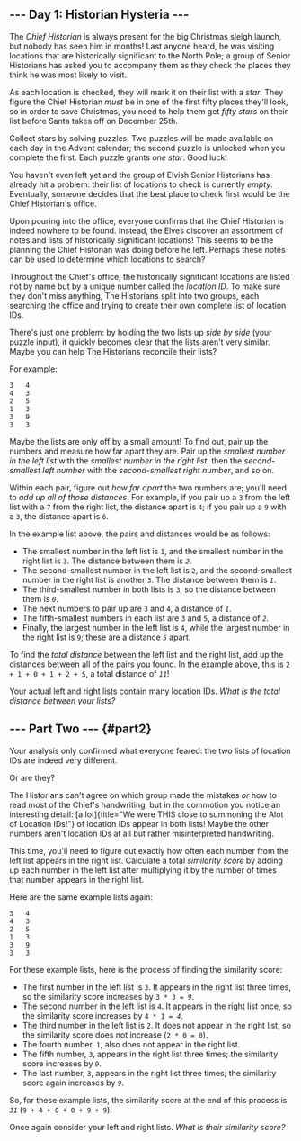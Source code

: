 ## \-\-- Day 1: Historian Hysteria \-\--

The *Chief Historian* is always present for the big Christmas sleigh
launch, but nobody has seen him in months! Last anyone heard, he was
visiting locations that are historically significant to the North Pole;
a group of Senior Historians has asked you to accompany them as they
check the places they think he was most likely to visit.

As each location is checked, they will mark it on their list with a
*star*. They figure the Chief Historian *must* be in one of the first
fifty places they\'ll look, so in order to save Christmas, you need to
help them get *fifty stars* on their list before Santa takes off on
December 25th.

Collect stars by solving puzzles. Two puzzles will be made available on
each day in the Advent calendar; the second puzzle is unlocked when you
complete the first. Each puzzle grants *one star*. Good luck!

You haven\'t even left yet and the group of Elvish Senior Historians has
already hit a problem: their list of locations to check is currently
*empty*. Eventually, someone decides that the best place to check first
would be the Chief Historian\'s office.

Upon pouring into the office, everyone confirms that the Chief Historian
is indeed nowhere to be found. Instead, the Elves discover an assortment
of notes and lists of historically significant locations! This seems to
be the planning the Chief Historian was doing before he left. Perhaps
these notes can be used to determine which locations to search?

Throughout the Chief\'s office, the historically significant locations
are listed not by name but by a unique number called the *location ID*.
To make sure they don\'t miss anything, The Historians split into two
groups, each searching the office and trying to create their own
complete list of location IDs.

There\'s just one problem: by holding the two lists up *side by side*
(your puzzle input), it quickly becomes clear that the lists aren\'t
very similar. Maybe you can help The Historians reconcile their lists?

For example:

    3   4
    4   3
    2   5
    1   3
    3   9
    3   3

Maybe the lists are only off by a small amount! To find out, pair up the
numbers and measure how far apart they are. Pair up the *smallest number
in the left list* with the *smallest number in the right list*, then the
*second-smallest left number* with the *second-smallest right number*,
and so on.

Within each pair, figure out *how far apart* the two numbers are;
you\'ll need to *add up all of those distances*. For example, if you
pair up a `3` from the left list with a `7` from the right list, the
distance apart is `4`; if you pair up a `9` with a `3`, the distance
apart is `6`.

In the example list above, the pairs and distances would be as follows:

-   The smallest number in the left list is `1`, and the smallest number
    in the right list is `3`. The distance between them is *`2`*.
-   The second-smallest number in the left list is `2`, and the
    second-smallest number in the right list is another `3`. The
    distance between them is *`1`*.
-   The third-smallest number in both lists is `3`, so the distance
    between them is *`0`*.
-   The next numbers to pair up are `3` and `4`, a distance of *`1`*.
-   The fifth-smallest numbers in each list are `3` and `5`, a distance
    of *`2`*.
-   Finally, the largest number in the left list is `4`, while the
    largest number in the right list is `9`; these are a distance *`5`*
    apart.

To find the *total distance* between the left list and the right list,
add up the distances between all of the pairs you found. In the example
above, this is `2 + 1 + 0 + 1 + 2 + 5`, a total distance of *`11`*!

Your actual left and right lists contain many location IDs. *What is the
total distance between your lists?*


## \-\-- Part Two \-\-- {#part2}

Your analysis only confirmed what everyone feared: the two lists of
location IDs are indeed very different.

Or are they?

The Historians can\'t agree on which group made the mistakes *or* how to
read most of the Chief\'s handwriting, but in the commotion you notice
an interesting detail: [a
lot]{title="We were THIS close to summoning the Alot of Location IDs!"}
of location IDs appear in both lists! Maybe the other numbers aren\'t
location IDs at all but rather misinterpreted handwriting.

This time, you\'ll need to figure out exactly how often each number from
the left list appears in the right list. Calculate a total *similarity
score* by adding up each number in the left list after multiplying it by
the number of times that number appears in the right list.

Here are the same example lists again:

    3   4
    4   3
    2   5
    1   3
    3   9
    3   3

For these example lists, here is the process of finding the similarity
score:

-   The first number in the left list is `3`. It appears in the right
    list three times, so the similarity score increases by
    `3 * 3 = `*`9`*.
-   The second number in the left list is `4`. It appears in the right
    list once, so the similarity score increases by `4 * 1 = `*`4`*.
-   The third number in the left list is `2`. It does not appear in the
    right list, so the similarity score does not increase (`2 * 0 = 0`).
-   The fourth number, `1`, also does not appear in the right list.
-   The fifth number, `3`, appears in the right list three times; the
    similarity score increases by *`9`*.
-   The last number, `3`, appears in the right list three times; the
    similarity score again increases by *`9`*.

So, for these example lists, the similarity score at the end of this
process is *`31`* (`9 + 4 + 0 + 0 + 9 + 9`).

Once again consider your left and right lists. *What is their similarity
score?*
